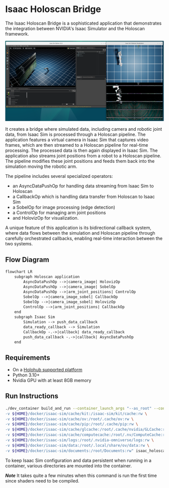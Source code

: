 # Isaac Holoscan Bridge

The Isaac Holoscan Bridge is a sophisticated application that demonstrates the integration between NVIDIA's Isaac Simulator and the Holoscan framework.

<img src="IsaacSimHoloscanBridge.png" alt="isolated" width="800"/>

It creates a bridge where simulated data, including camera and robotic joint data, from Isaac Sim is processed through a Holoscan pipeline. The application features a virtual camera in Isaac Sim that captures video frames, which are then streamed to a Holoscan pipeline for real-time processing. The processed data is then again displayed in Isaac Sim. The application also streams joint positions from a robot to a Holoscan pipeline. The pipeline modifies these joint positions and feeds them back into the simulation moving the robotic arm.

The pipeline includes several specialized operators:
* an AsyncDataPushOp for handling data streaming from Isaac Sim to Holoscan
* a CallbackOp which is handling data transfer from Holoscan to Isaac Sim
* a SobelOp for image processing (edge detection)
* a ControlOp for managing arm joint positions
* and HolovizOp for visualization.

A unique feature of this application is its bidirectional callback system, where data flows between the simulation and Holoscan pipeline through carefully orchestrated callbacks, enabling real-time interaction between the two systems.

## Flow Diagram

```mermaid
flowchart LR
    subgraph Holoscan application
        AsyncDataPushOp -->|camera_image| HolovizOp
        AsyncDataPushOp -->|camera_image| SobelOp
        AsyncDataPushOp -->|arm_joint_positions| ControlOp
        SobelOp -->|camera_image_sobel| CallbackOp
        SobelOp -->|camera_image_sobel| HolovizOp
        ControlOp -->|arm_joint_positions| CallbackOp
    end
    subgraph Isaac Sim
        Simulation --> push_data_callback
        data_ready_callback --> Simulation
        CallbackOp -.->|callback| data_ready_callback
        push_data_callback -.->|callback| AsyncDataPushOp
    end
```

## Requirements

- On a [Holohub supported platform](../../README.md#supported-platforms)
- Python 3.10+
- Nvidia GPU with at least 8GB memory

## Run Instructions

```bash
./dev_container build_and_run --container_launch_args "--as_root" --container_args "-e ACCEPT_EULA=Y -e PRIVACY_CONSENT=Y \
-v ${HOME}/docker/isaac-sim/cache/kit:/isaac-sim/kit/cache:rw \
-v ${HOME}/docker/isaac-sim/cache/ov:/root/.cache/ov:rw \
-v ${HOME}/docker/isaac-sim/cache/pip:/root/.cache/pip:rw \
-v ${HOME}/docker/isaac-sim/cache/glcache:/root/.cache/nvidia/GLCache:rw \
-v ${HOME}/docker/isaac-sim/cache/computecache:/root/.nv/ComputeCache:rw \
-v ${HOME}/docker/isaac-sim/logs:/root/.nvidia-omniverse/logs:rw \
-v ${HOME}/docker/isaac-sim/data:/root/.local/share/ov/data:rw \
-v ${HOME}/docker/isaac-sim/documents:/root/Documents:rw" isaac_holoscan_bridge
```

To keep Isaac Sim configuration and data persistent when running in a container, various directories are mounted into the container.

**_Note_**
It takes quite a few minutes when this command is run the first time since shaders need to be compiled.
